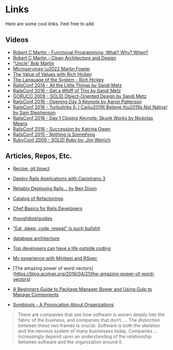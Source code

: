 # Links
Here are some cool links. Feel free to add

## Videos
 * [Robert C  Martin -  Functional Programming; What? Why? When?](http://www.youtube.com/watch?v=7Zlp9rKHGD4)
 * [Robert C Martin - Clean Architecture and Design](http://www.youtube.com/watch?v=Nsjsiz2A9mg)
 * ["Uncle" Bob Martin](http://www.youtube.com/watch?v=QHnLmvDxGTY)
 * [Microservices \u2022 Martin Fowler](http://www.youtube.com/watch?v=wgdBVIX9ifA)
 * [The Value of Values with Rich Hickey](http://www.youtube.com/watch?v=-6BsiVyC1kM)
 * [The Language of the System - Rich Hickey](http://www.youtube.com/watch?v=ROor6_NGIWU)
 * [RailsConf 2014 - All the Little Things by Sandi Metz](http://www.youtube.com/watch?v=8bZh5LMaSmE)
 * [RailsConf 2016 - Get a Whiff of This by Sandi Metz](http://www.youtube.com/watch?v=PJjHfa5yxlU)
 * [GORUCO 2009 - SOLID Object-Oriented Design by Sandi Metz](http://www.youtube.com/watch?v=v-2yFMzxqwU)
 * [RailsConf 2016 - Opening Day 3 Keynote by Aaron Patterson](http://www.youtube.com/watch?v=xMFs9DTympQ)
 * [RailsConf 2016 -  Turbolinks 5: I Can\u2019t Believe It\u2019s Not Native! by Sam Stephenson](http://www.youtube.com/watch?v=SWEts0rlezA)
 * [RailsConf 2016 - Day 1 Closing Keynote: Skunk Works by Nickolas Means](http://www.youtube.com/watch?v=ggPE-JHzfAM)
 * [RailsConf 2016 - Succession by Katrina Owen](http://www.youtube.com/watch?v=59YClXmkCVM)
 * [RailsConf 2015 - Nothing is Something](http://www.youtube.com/watch?v=OMPfEXIlTVE)
 * [RubyConf 2009 - SOLID Ruby by: Jim Weirich](http://www.youtube.com/watch?v=dKRbsE061u4)

## Articles, Repos, Etc.

 * [Recipe: git bisect](http://www.benjaminoakes.com/2014/04/29/recipe-git-bisect)
 * [Deploy Rails Applications with Capistrano 3](https://launchschool.com/blog/deploy-rails-apps-with-capistran)
 * [Reliably Deploying Rails… by Ben Dixon](https://leanpub.com/deploying_rails_application)
 * [Catalog of Refactorings](http://refactoring.com/catalog/?filter=books-rubyref,books-radio-appea)
 * [Chef Basics for Rails Developers](https://launchschool.com/blog/chef-basics-for-rails-developer)
 * [thoughtbot/guides](https://github.com/thoughtbot/guide)
 * [“Eat, sleep, code, repeat” is such bullshit](https://m.signalvnoise.com/eat-sleep-code-repeat-is-such-bullshit-c2a4d9beaaf5?gi=b31ff00494f)
 * [database architecture](http://db.cs.berkeley.edu/papers/fntdb07-architecture.pd)
 * [Top developers can have a life outside coding](http://www.belenalbeza.com/top-developers-can-have-a-life-outside-coding)
 * [My experience with Minitest and RSpec](http://tenderlovemaking.com/2015/01/23/my-experience-with-minitest-and-rspec.htm)
 * [The amazing power of word vectors] (https://blog.acolyer.org/2016/04/21/the-amazing-power-of-word-vectors)
 * [A Beginners Guide to Package Manager Bower and Using Gulp to Manage Components](http://andy-carter.com/blog/a-beginners-guide-to-package-manager-bower-and-using-gulp-to-manage-component)

 * [Symbiosis - A Provocation About Organizations](https://drive.google.com/a/continuity.net/file/d/0B8ZX1RoWHuiJSnZHZFJqOERqaDg/view)
  > There are companies that see how software is woven deeply into the fabric of the business, and companies that don’t. ... The distinction between these two frames is crucial. Software is both the skeleton and the nervous system of many businesses today. Companies ... increasingly depend upon an understanding of the relationship between software and the organization around it.
